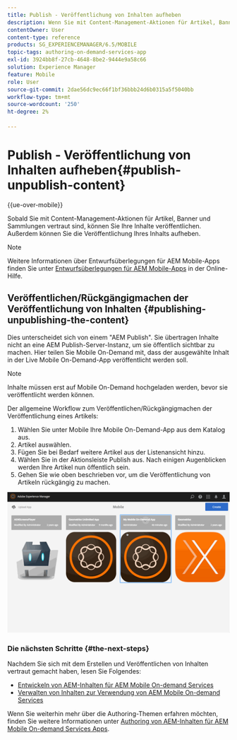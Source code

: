 ```yaml
---
title: Publish - Veröffentlichung von Inhalten aufheben
description: Wenn Sie mit Content-Management-Aktionen für Artikel, Banner und Sammlungen vertraut sind, erfahren Sie auf dieser Seite , wie Sie Ihre Inhalte veröffentlichen können. Außerdem können Sie die Veröffentlichung Ihres Inhalts aufheben.
contentOwner: User
content-type: reference
products: SG_EXPERIENCEMANAGER/6.5/MOBILE
topic-tags: authoring-on-demand-services-app
exl-id: 3924bb8f-27cb-4648-8be2-9444e9a58c66
solution: Experience Manager
feature: Mobile
role: User
source-git-commit: 2dae56dc9ec66f1bf36bbb24d6b0315a5f5040bb
workflow-type: tm+mt
source-wordcount: '250'
ht-degree: 2%

---
```


# Publish - Veröffentlichung von Inhalten aufheben{#publish-unpublish-content}

{{ue-over-mobile}}

Sobald Sie mit Content-Management-Aktionen für Artikel, Banner und Sammlungen vertraut sind, können Sie Ihre Inhalte veröffentlichen. Außerdem können Sie die Veröffentlichung Ihres Inhalts aufheben.

>[!NOTE]
>
>Weitere Informationen über Entwurfsüberlegungen für AEM Mobile-Apps finden Sie unter [Entwurfsüberlegungen für AEM Mobile-Apps](https://helpx.adobe.com/digital-publishing-solution/help/aem-mobile-end-of-life-faq.html) in der Online-Hilfe.

## Veröffentlichen/Rückgängigmachen der Veröffentlichung von Inhalten {#publishing-unpublishing-the-content}

Dies unterscheidet sich von einem &quot;AEM Publish&quot;. Sie übertragen Inhalte nicht an eine AEM Publish-Server-Instanz, um sie öffentlich sichtbar zu machen. Hier teilen Sie Mobile On-Demand mit, dass der ausgewählte Inhalt in der Live Mobile On-Demand-App veröffentlicht werden soll.

>[!NOTE]
>
>Inhalte müssen erst auf Mobile On-Demand hochgeladen werden, bevor sie veröffentlicht werden können.

Der allgemeine Workflow zum Veröffentlichen/Rückgängigmachen der Veröffentlichung eines Artikels:

1. Wählen Sie unter Mobile Ihre Mobile On-Demand-App aus dem Katalog aus.
1. Artikel auswählen.
1. Fügen Sie bei Bedarf weitere Artikel aus der Listenansicht hinzu.
1. Wählen Sie in der Aktionsleiste Publish aus. Nach einigen Augenblicken werden Ihre Artikel nun öffentlich sein.
1. Gehen Sie wie oben beschrieben vor, um die Veröffentlichung von Artikeln rückgängig zu machen.

<!-- FAIL >>[!NOTE]
>
>Generally, you should preflight before publishing. See [Previewing with Preflight](/content/docs/en/aem/6-3/administer/mobile-apps/aem-mobile/previewing-with-preflight-on-demand-services.md) for more details.-->

![chlimage_1-9](assets/chlimage_1-9.gif)

### Die nächsten Schritte {#the-next-steps}

Nachdem Sie sich mit dem Erstellen und Veröffentlichen von Inhalten vertraut gemacht haben, lesen Sie Folgendes:

* [Entwickeln von AEM-Inhalten für AEM Mobile On-demand Services](/help/mobile/aem-mobile-on-demand.md)
* [Verwalten von Inhalten zur Verwendung von AEM Mobile On-demand Services](/help/mobile/aem-mobile.md)

Wenn Sie weiterhin mehr über die Authoring-Themen erfahren möchten, finden Sie weitere Informationen unter [Authoring von AEM-Inhalten für AEM Mobile On-demand Services Apps](/help/mobile/mobile-apps-ondemand.md).
